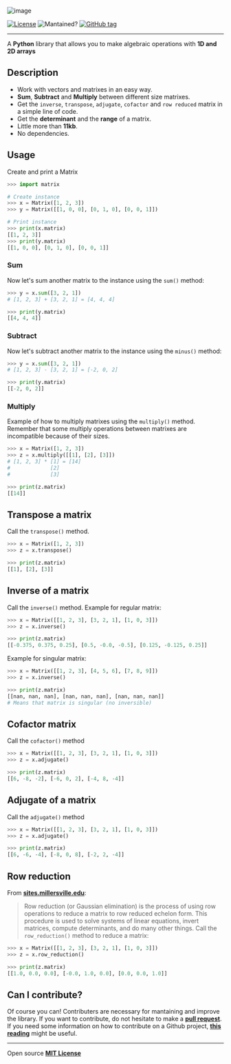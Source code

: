 ![image](https://user-images.githubusercontent.com/37636391/132958621-c1457922-73f5-4cba-9548-e7b1e28a4ac9.png)
<!---![Stars](https://img.shields.io/github/stars/AlexSp3/matrix.py)-->
<!---![Downloads](https://img.shields.io/github/downloads/AlexSp3/matrix.py/total.svg)-->
[![License](https://img.shields.io/github/license/AlexSp3/matrix.py.svg)](LICENSE)
![Mantained?](https://img.shields.io/badge/Maintained%3F-yes-green.svg)
[![GitHub tag](https://img.shields.io/github/tag/AlexSp3/matrix.py.svg)](https://github.com/AlexSp3/matrix.py/releases)

---
A **Python** library that allows you to make algebraic operations with **1D and 2D arrays**

<!---Clear [**documentation**](https://github.com/AlexSp3/matrix.py.js/wiki) and [**tests**](https://github.com/AlexSp3/matrix.py.js/wiki/Tests).--->

## Description
* Work with vectors and matrixes in an easy way.
* **Sum**, **Subtract** and **Multiply** between different size matrixes.
* Get the `inverse`, `transpose`, `adjugate`, `cofactor` and `row reduced` matrix in a simple line of code.
* Get the **determinant** and the **range** of a matrix.
* Little more than **11kb**.
* No dependencies.

## Usage
Create and print a Matrix
```python
>>> import matrix

# Create instance
>>> x = Matrix([1, 2, 3])
>>> y = Matrix([[1, 0, 0], [0, 1, 0], [0, 0, 1]])

# Print instance
>>> print(x.matrix)
[[1, 2, 3]]
>>> print(y.matrix)
[[1, 0, 0], [0, 1, 0], [0, 0, 1]]
```
### Sum
Now let's sum another matrix to the instance using the `sum()` method:
```python
>>> y = x.sum([3, 2, 1])
# [1, 2, 3] + [3, 2, 1] = [4, 4, 4]

>>> print(y.matrix)
[[4, 4, 4]]
```
### Subtract
Now let's subtract another matrix to the instance using the `minus()` method:
```python
>>> y = x.sum([3, 2, 1])
# [1, 2, 3] - [3, 2, 1] = [-2, 0, 2]

>>> print(y.matrix)
[[-2, 0, 2]]
```
### Multiply
Example of how to multiply matrixes using the `multiply()` method. Remember that some multiply operations between matrixes are incompatible because of their sizes.
```python
>>> x = Matrix([1, 2, 3])
>>> z = x.multiply([[1], [2], [3]])
# [1, 2, 3] * [1] = [14]
#             [2]
#             [3]

>>> print(z.matrix)
[[14]]
```
## Transpose a matrix
Call the `transpose()` method.
```python
>>> x = Matrix([1, 2, 3])
>>> z = x.transpose()

>>> print(z.matrix)
[[1], [2], [3]]
```
## Inverse of a matrix
Call the `inverse()` method. Example for regular matrix:
```python
>>> x = Matrix([[1, 2, 3], [3, 2, 1], [1, 0, 3]])
>>> z = x.inverse()

>>> print(z.matrix)
[[-0.375, 0.375, 0.25], [0.5, -0.0, -0.5], [0.125, -0.125, 0.25]]
```
Example for singular matrix:
```python
>>> x = Matrix([[1, 2, 3], [4, 5, 6], [7, 8, 9]])
>>> z = x.inverse()

>>> print(z.matrix)
[[nan, nan, nan], [nan, nan, nan], [nan, nan, nan]]
# Means that matrix is singular (no inversible)
```
## Cofactor matrix
Call the `cofactor()` method
```python
>>> x = Matrix([[1, 2, 3], [3, 2, 1], [1, 0, 3]])
>>> z = x.adjugate()

>>> print(z.matrix)
[[6, -8, -2], [-6, 0, 2], [-4, 8, -4]]
```
## Adjugate of a matrix
Call the `adjugate()` method
```python
>>> x = Matrix([[1, 2, 3], [3, 2, 1], [1, 0, 3]])
>>> z = x.adjugate()

>>> print(z.matrix)
[[6, -6, -4], [-8, 0, 8], [-2, 2, -4]]
```
## Row reduction
From [**sites.millersville.edu**](https://sites.millersville.edu/bikenaga/linear-algebra/row-reduction/row-reduction.html):
> Row reduction (or Gaussian elimination) is the process of using row operations to reduce a matrix to row reduced echelon form. This procedure is used to solve systems of linear equations, invert matrices, compute determinants, and do many other things.
Call the `row_reduction()` method to reduce a matrix:
```python
>>> x = Matrix([[1, 2, 3], [3, 2, 1], [1, 0, 3]])
>>> z = x.row_reduction()

>>> print(z.matrix)
[[1.0, 0.0, 0.0], [-0.0, 1.0, 0.0], [0.0, 0.0, 1.0]]
```

## Can I contribute?
Of course you can! Contributers are necessary for mantaining and improve the library. If you want to contribute, do not hesitate to make a [**pull request**](https://github.com/AlexSp3/matrix.py/pulls). If you need some information on how to contribute on a Github project, [**this reading**](https://gist.github.com/MarcDiethelm/7303312)  might be useful.

<!---## Website
### [https://alexsp3.github.io/matrix.py](https://alexsp3.github.io/matrix.py)--->

---
Open source [**MIT License**](LICENSE)
